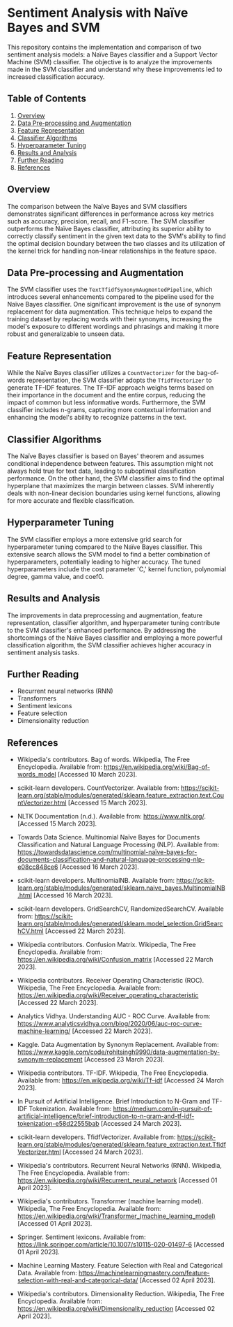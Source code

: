 # Sentiment Analysis with Naïve Bayes and SVM

This repository contains the implementation and comparison of two sentiment analysis models: a Naïve Bayes classifier and a Support Vector Machine (SVM) classifier. The objective is to analyze the improvements made in the SVM classifier and understand why these improvements led to increased classification accuracy.

## Table of Contents

1. [Overview](#overview)
2. [Data Pre-processing and Augmentation](#data-preprocessing-and-augmentation)
3. [Feature Representation](#feature-representation)
4. [Classifier Algorithms](#classifier-algorithms)
5. [Hyperparameter Tuning](#hyperparameter-tuning)
6. [Results and Analysis](#results-and-analysis)
7. [Further Reading](#further-reading)
8. [References](#references)

## Overview

The comparison between the Naïve Bayes and SVM classifiers demonstrates significant differences in performance across key metrics such as accuracy, precision, recall, and F1-score. The SVM classifier outperforms the Naïve Bayes classifier, attributing its superior ability to correctly classify sentiment in the given text data to the SVM's ability to find the optimal decision boundary between the two classes and its utilization of the kernel trick for handling non-linear relationships in the feature space.

## Data Pre-processing and Augmentation

The SVM classifier uses the `TextTfidfSynonymAugmentedPipeline`, which introduces several enhancements compared to the pipeline used for the Naïve Bayes classifier. One significant improvement is the use of synonym replacement for data augmentation. This technique helps to expand the training dataset by replacing words with their synonyms, increasing the model's exposure to different wordings and phrasings and making it more robust and generalizable to unseen data.

## Feature Representation

While the Naïve Bayes classifier utilizes a `CountVectorizer` for the bag-of-words representation, the SVM classifier adopts the `TfidfVectorizer` to generate TF-IDF features. The TF-IDF approach weighs terms based on their importance in the document and the entire corpus, reducing the impact of common but less informative words. Furthermore, the SVM classifier includes n-grams, capturing more contextual information and enhancing the model's ability to recognize patterns in the text.

## Classifier Algorithms

The Naïve Bayes classifier is based on Bayes' theorem and assumes conditional independence between features. This assumption might not always hold true for text data, leading to suboptimal classification performance. On the other hand, the SVM classifier aims to find the optimal hyperplane that maximizes the margin between classes. SVM inherently deals with non-linear decision boundaries using kernel functions, allowing for more accurate and flexible classification.

## Hyperparameter Tuning

The SVM classifier employs a more extensive grid search for hyperparameter tuning compared to the Naïve Bayes classifier. This extensive search allows the SVM model to find a better combination of hyperparameters, potentially leading to higher accuracy. The tuned hyperparameters include the cost parameter 'C,' kernel function, polynomial degree, gamma value, and coef0.

## Results and Analysis

The improvements in data preprocessing and augmentation, feature representation, classifier algorithm, and hyperparameter tuning contribute to the SVM classifier's enhanced performance. By addressing the shortcomings of the Naïve Bayes classifier and employing a more powerful classification algorithm, the SVM classifier achieves higher accuracy in sentiment analysis tasks.

## Further Reading

- Recurrent neural networks (RNN)
- Transformers
- Sentiment lexicons
- Feature selection
- Dimensionality reduction

## References

- Wikipedia's contributors. Bag of words. Wikipedia, The Free Encyclopedia. Available from: https://en.wikipedia.org/wiki/Bag-of-words_model [Accessed 10 March 2023].

- scikit-learn developers. CountVectorizer. Available from: https://scikit-learn.org/stable/modules/generated/sklearn.feature_extraction.text.CountVectorizer.html [Accessed 15 March 2023].

- NLTK Documentation (n.d.). Available from: https://www.nltk.org/. [Accessed 15 March 2023].

- Towards Data Science. Multinomial Naïve Bayes for Documents Classification and Natural Language Processing (NLP). Available from: https://towardsdatascience.com/multinomial-naïve-bayes-for-documents-classification-and-natural-language-processing-nlp-e08cc848ce6 [Accessed 16 March 2023].

- scikit-learn developers. MultinomialNB. Available from: https://scikit-learn.org/stable/modules/generated/sklearn.naive_bayes.MultinomialNB.html [Accessed 16 March 2023].

- scikit-learn developers. GridSearchCV, RandomizedSearchCV. Available from: https://scikit-learn.org/stable/modules/generated/sklearn.model_selection.GridSearchCV.html [Accessed 22 March 2023].

- Wikipedia contributors. Confusion Matrix. Wikipedia, The Free Encyclopedia. Available from: https://en.wikipedia.org/wiki/Confusion_matrix [Accessed 22 March 2023].

- Wikipedia contributors. Receiver Operating Characteristic (ROC). Wikipedia, The Free Encyclopedia. Available from: https://en.wikipedia.org/wiki/Receiver_operating_characteristic [Accessed 22 March 2023].

- Analytics Vidhya. Understanding AUC - ROC Curve. Available from: https://www.analyticsvidhya.com/blog/2020/06/auc-roc-curve-machine-learning/ [Accessed 22 March 2023].

- Kaggle. Data Augmentation by Synonym Replacement. Available from: https://www.kaggle.com/code/rohitsingh9990/data-augmentation-by-synonym-replacement [Accessed 23 March 2023].

- Wikipedia contributors. TF-IDF. Wikipedia, The Free Encyclopedia. Available from: https://en.wikipedia.org/wiki/Tf–idf [Accessed 24 March 2023].

- In Pursuit of Artificial Intelligence. Brief Introduction to N-Gram and TF-IDF Tokenization. Available from: https://medium.com/in-pursuit-of-artificial-intelligence/brief-introduction-to-n-gram-and-tf-idf-tokenization-e58d22555bab [Accessed 24 March 2023].

- scikit-learn developers. TfidfVectorizer. Available from: https://scikit-learn.org/stable/modules/generated/sklearn.feature_extraction.text.TfidfVectorizer.html [Accessed 24 March 2023].

- Wikipedia's contributors. Recurrent Neural Networks (RNN). Wikipedia, The Free Encyclopedia. Available from: https://en.wikipedia.org/wiki/Recurrent_neural_network [Accessed 01 April 2023].

- Wikipedia's contributors. Transformer (machine learning model). Wikipedia, The Free Encyclopedia. Available from: https://en.wikipedia.org/wiki/Transformer_(machine_learning_model) [Accessed 01 April 2023].

- Springer. Sentiment lexicons. Available from: https://link.springer.com/article/10.1007/s10115-020-01497-6 [Accessed 01 April 2023].

- Machine Learning Mastery. Feature Selection with Real and Categorical Data. Available from: https://machinelearningmastery.com/feature-selection-with-real-and-categorical-data/ [Accessed 02 April 2023].

- Wikipedia's contributors. Dimensionality Reduction. Wikipedia, The Free Encyclopedia. Available from: https://en.wikipedia.org/wiki/Dimensionality_reduction [Accessed 02 April 2023].
